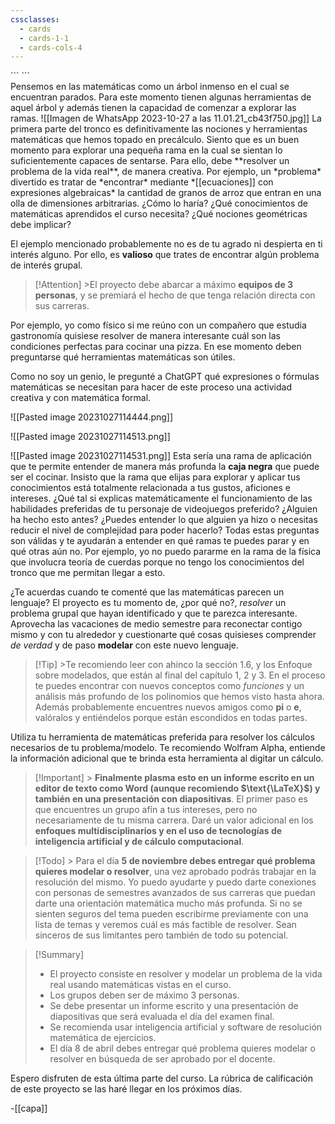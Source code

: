 ```yaml
---
cssclasses:
  - cards
  - cards-1-1
  - cards-cols-4
---
```


<div class="hidden-code">
```
<script>
MathJax = {
   tex: {
    tags: 'ams'
  },
    chtml: {
        scale: 1.3
},
    svg: {
         scale: 1.3
    }
 };
</script>
``` </div>
Pensemos en las matemáticas como un árbol inmenso en el cual se 
encuentran parados. Para este momento tienen algunas herramientas de aquel árbol y además tienen la capacidad de comenzar a explorar las ramas.
![[Imagen de WhatsApp 2023-10-27 a las 11.01.21_cb43f750.jpg]]
La primera parte del tronco es definitivamente las nociones y herramientas matemáticas que hemos topado en precálculo. Siento que es un buen momento para explorar una pequeña rama en la cual se sientan lo suficientemente capaces de sentarse. Para ello, debe **resolver un problema de la vida real**, de manera creativa. Por ejemplo, un *problema* divertido es tratar de  *encontrar* mediante *[[ecuaciones]] con expresiones algebraicas* la cantidad de granos de arroz que entran en una olla de dimensiones arbitrarias. ¿Cómo lo haría? ¿Qué conocimientos de matemáticas aprendidos el curso necesita? ¿Qué nociones geométricas debe implicar?


El ejemplo mencionado probablemente no es de tu agrado ni despierta en ti interés alguno. Por ello, es **valioso** que trates de encontrar algún problema de interés grupal. 



> [!Attention] >El proyecto debe abarcar  a máximo **equipos de 3 personas**, y se premiará el hecho de que tenga relación directa con sus carreras.


Por ejemplo, yo como físico si me reúno con un compañero que estudia gastronomía quisiese resolver de manera interesante cuál son las condiciones perfectas para cocinar una pizza. En ese momento deben preguntarse qué herramientas matemáticas son útiles. 


Como no soy un genio, le pregunté a ChatGPT qué expresiones o fórmulas matemáticas se necesitan para hacer de este proceso una actividad creativa y con matemática formal. 

![[Pasted image 20231027114444.png]]

![[Pasted image 20231027114513.png]]

![[Pasted image 20231027114531.png]]
Esta sería una rama de aplicación que te permite entender de manera más profunda la **caja negra** que puede ser el cocinar. Insisto que la rama que elijas para explorar y aplicar tus conocimientos está totalmente relacionada a tus gustos, aficiones e intereses. ¿Qué tal si explicas matemáticamente el funcionamiento de las habilidades preferidas de tu personaje de videojuegos preferido? ¿Alguien ha hecho esto antes? ¿Puedes entender lo que alguien ya hizo o necesitas reducir el nivel de complejidad para poder hacerlo? Todas estas preguntas son válidas y te ayudarán a entender en qué ramas te puedes parar y en qué otras aún no. Por ejemplo, yo no puedo pararme en la rama de la física que involucra teoría de cuerdas porque no tengo los conocimientos del tronco que me permitan llegar a esto.


¿Te acuerdas cuando te comenté que las matemáticas parecen un lenguaje? El proyecto es tu momento de, ¿por qué no?, *resolver* un problema grupal que hayan identificado y que te parezca interesante. Aprovecha las vacaciones de medio semestre para reconectar contigo mismo y con tu alrededor y cuestionarte qué cosas quisieses comprender *de verdad* y de paso **modelar** con este nuevo lenguaje.


> [!Tip] >Te recomiendo leer con ahínco la sección 1.6, y los Enfoque sobre modelados, que están al final del capítulo 1, 2 y 3. En el proceso te puedes encontrar con nuevos conceptos como *funciones* y un análisis más profundo de los polinomios que hemos visto hasta ahora. Además probablemente encuentres nuevos amigos como **pi** o **e**, valóralos y entiéndelos porque están escondidos en todas partes.


Utiliza tu herramienta de matemáticas preferida para resolver los cálculos necesarios de tu problema/modelo. Te recomiendo Wolfram Alpha, entiende la información adicional que te brinda esta herramienta al digitar un cálculo. 


> [!Important] > **Finalmente plasma esto en un informe escrito en un editor de texto como Word (aunque recomiendo $\text{\LaTeX}$) y también en una presentación con diapositivas**. El primer paso es que encuentres un grupo afín a tus intereses, pero no necesariamente de tu misma carrera. Daré un valor adicional en los **enfoques multidisciplinarios y en el uso de tecnologías de inteligencia artificial y de cálculo computacional**.  

> [!Todo] > Para el día **5 de noviembre debes entregar qué problema quieres modelar o resolver**, una vez aprobado podrás trabajar en la resolución del mismo. Yo puedo ayudarte y puedo darte conexiones con personas de semestres avanzados de sus carreras que puedan darte una orientación matemática mucho más profunda.  Si no se sienten seguros del tema pueden escribirme previamente con una lista de temas y veremos cuál es más factible de resolver. Sean sinceros de sus limitantes pero también de todo su potencial.

> [!Summary] 
> 
> - El proyecto consiste en resolver y modelar un problema de la vida real usando matemáticas vistas en el curso.
> - Los grupos deben ser de máximo 3 personas.
> - Se debe presentar un informe escrito y una presentación de diapositivas que será evaluada el día del examen final.
> - Se recomienda usar inteligencia artificial y software de resolución matemática de ejercicios.
> - El día 8 de abril debes entregar qué problema quieres modelar o resolver en búsqueda de ser aprobado por el docente.

Espero disfruten de esta última parte del curso. La rúbrica de calificación de este proyecto se las haré llegar en los próximos días.

-[[capa]]